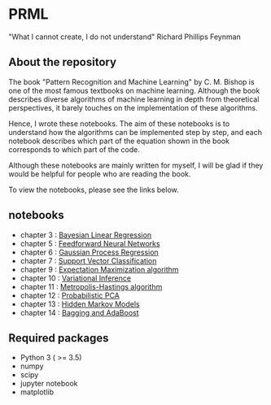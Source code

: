 # PRML

"What I cannot create, I do not understand"
Richard Phillips Feynman

## About the repository

The book "Pattern Recognition and Machine Learning" by C. M. Bishop is one of the most famous textbooks on machine learning. 
Although the book describes diverse algorithms of machine learning in depth from theoretical perspectives, it barely touches on the implementation of these algorithms.

Hence, I wrote these notebooks. 
The aim of these notebooks is to understand how the algorithms can be implemented step by step, and each notebook describes which part of the equation shown in the book corresponds to which part of the code. 

Although these notebooks are mainly written for myself, I will be glad if they would be helpful for people who are reading the book. 

To view the notebooks, please see the links below.


## notebooks

* chapter 3 : [Bayesian Linear Regression](https://nbviewer.jupyter.org/github/amber-kshz/PRML/tree/master/notebooks/LinReg_Bayes.ipynb)
* chapter 5 : [Feedforward Neural Networks](https://nbviewer.jupyter.org/github/amber-kshz/PRML/tree/master/notebooks/NeuralNet.ipynb)
* chapter 6 : [Gaussian Process Regression](https://nbviewer.jupyter.org/github/amber-kshz/PRML/tree/master/notebooks/GPRegression.ipynb)
* chapter 7 : [Support Vector Classification](https://nbviewer.jupyter.org/github/amber-kshz/PRML/tree/master/notebooks/SVMclassification.ipynb)
* chapter 9 : [Expectation Maximization algorithm](https://nbviewer.jupyter.org/github/amber-kshz/PRML/tree/master/notebooks/GaussianMixture_EM.ipynb)
* chapter 10 : [Variational Inference](https://nbviewer.jupyter.org/github/amber-kshz/PRML/tree/master/notebooks/GaussianMixture_VI.ipynb)
* chapter 11 : [Metropolis-Hastings algorithm](https://nbviewer.jupyter.org/github/amber-kshz/PRML/tree/master/notebooks/MCMC-MH.ipynb)
* chapter 12 : [Probabilistic PCA](https://nbviewer.jupyter.org/github/amber-kshz/PRML/tree/master/notebooks/PPCA.ipynb)
* chapter 13 : [Hidden Markov Models](https://nbviewer.jupyter.org/github/amber-kshz/PRML/tree/master/notebooks/HMM.ipynb)
* chapter 14 : [Bagging and AdaBoost](https://nbviewer.jupyter.org/github/amber-kshz/PRML/tree/master/notebooks/bagging-adaboost.ipynb)

## Required packages 
* Python 3 ( >= 3.5)
* numpy 
* scipy
* jupyter notebook
* matplotlib


